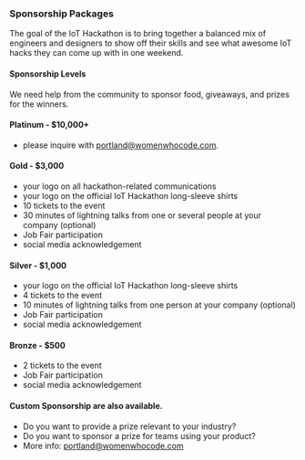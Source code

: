 ### Sponsorship Packages

The goal of the IoT Hackathon is to bring together a balanced mix of engineers and designers to show off their skills and see what awesome IoT hacks they can come up with in one weekend. 

#### Sponsorship Levels

We need help from the community to sponsor food, giveaways, and prizes for the winners.

#### Platinum - $10,000+ 

- please inquire with portland@womenwhocode.com.

#### Gold - $3,000

- your logo on all hackathon-related communications
- your logo on the official IoT Hackathon long-sleeve shirts
- 10 tickets to the event
- 30 minutes of lightning talks from one or several people at your company (optional)
- Job Fair participation
- social media acknowledgement

#### Silver - $1,000

- your logo on the official IoT Hackathon long-sleeve shirts
- 4 tickets to the event
- 10 minutes of lightning talks from one person at your company (optional)
- Job Fair participation
- social media acknowledgement

#### Bronze - $500

- 2 tickets to the event
- Job Fair participation
- social media acknowledgement

#### Custom Sponsorship are also available.

- Do you want to provide a prize relevant to your industry? 
- Do you want to sponsor a prize for teams using your product?
- More info: portland@womenwhocode.com

